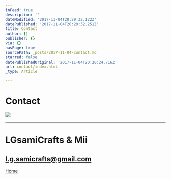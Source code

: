 ```yaml
---
inFeed: true
description: ''
dateModified: '2017-11-04T20:29:32.122Z'
datePublished: '2017-11-04T20:29:32.251Z'
title: Contact
author: []
publisher: {}
via: {}
hasPage: true
sourcePath: _posts/2017-11-04-contact.md
starred: false
datePublishedOriginal: '2017-11-04T20:20:24.716Z'
url: contact/index.html
_type: Article

---
```

# **Contact**
![](https://the-grid-user-content.s3-us-west-2.amazonaws.com/86e959fd-e3e8-4d23-a813-d8801b30c6d2.jpg)

---

# **LGsamiCrafts & Mii**

## l.g.samicrafts@gmail.com
[Home][0]

[0]: https://thegrid.ai/lgsamicrafts/